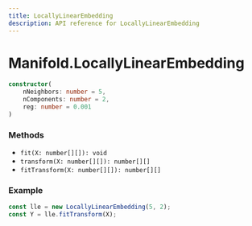 ```yaml
---
title: LocallyLinearEmbedding
description: API reference for LocallyLinearEmbedding
---
```


# Manifold.LocallyLinearEmbedding

```ts
constructor(
    nNeighbors: number = 5,
    nComponents: number = 2,
    reg: number = 0.001
)
```

### Methods
- `fit(X: number[][]): void`
- `transform(X: number[][]): number[][]`
- `fitTransform(X: number[][]): number[][]`

### Example
```ts
const lle = new LocallyLinearEmbedding(5, 2);
const Y = lle.fitTransform(X);
```
